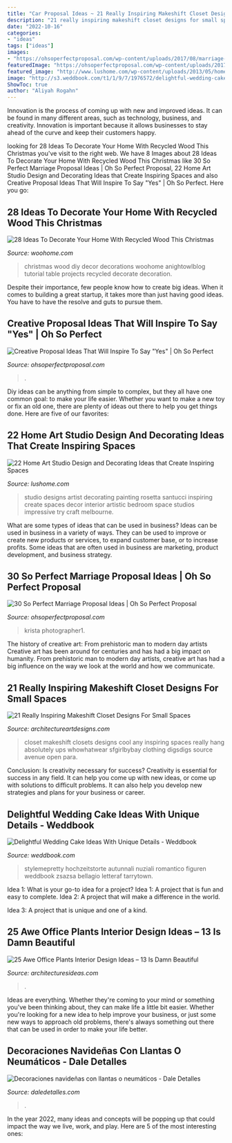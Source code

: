 ```yaml
---
title: "Car Proposal Ideas ~ 21 Really Inspiring Makeshift Closet Designs For Small Spaces"
description: "21 really inspiring makeshift closet designs for small spaces"
date: "2022-10-16"
categories:
- "ideas"
tags: ["ideas"]
images:
- "https://ohsoperfectproposal.com/wp-content/uploads/2017/08/marriage-proposal-man-woman-engaged-kiss-romantic-krista_legg.jpg"
featuredImage: "https://ohsoperfectproposal.com/wp-content/uploads/2017/08/marriage-proposal-man-woman-engaged-kiss-romantic-krista_legg.jpg"
featured_image: "http://www.lushome.com/wp-content/uploads/2013/05/home-art-studio-ideas-design-decor-13.jpg"
image: "http://s3.weddbook.com/t1/1/9/7/1976572/delightful-wedding-cake-ideas-with-unique-details.jpg"
ShowToc: true
author: "Aliyah Rogahn"
---
```



Innovation is the process of coming up with new and improved ideas. It can be found in many different areas, such as technology, business, and creativity. Innovation is important because it allows businesses to stay ahead of the curve and keep their customers happy.

	

		
looking for 28 Ideas To Decorate Your Home With Recycled Wood This Christmas you've visit to the right web. We have 8 Images about 28 Ideas To Decorate Your Home With Recycled Wood This Christmas like 30 So Perfect Marriage Proposal Ideas | Oh So Perfect Proposal, 22 Home Art Studio Design and Decorating Ideas that Create Inspiring Spaces and also Creative Proposal Ideas That Will Inspire To Say &quot;Yes&quot; | Oh So Perfect. Here you go:
		
    
## 28 Ideas To Decorate Your Home With Recycled Wood This Christmas

<img loading=lazy src="http://www.woohome.com/wp-content/uploads/2015/12/Christmas-Decor-with-Wood-WooHome-28.jpg" onerror="this.onerror=null;this.src='https://tse4.mm.bing.net/th?id=OIP.NPpcTTLgr5XtO4qlGhRNXAHaLL&amp;pid=15.1';" alt="28 Ideas To Decorate Your Home With Recycled Wood This Christmas">

_Source: woohome.com_

>christmas wood diy decor decorations woohome anightowlblog tutorial table projects recycled decorate decoration. 

	

Despite their importance, few people know how to create big ideas. When it comes to building a great startup, it takes more than just having good ideas. You have to have the resolve and guts to pursue them.

    
## Creative Proposal Ideas That Will Inspire To Say &quot;Yes&quot; | Oh So Perfect

<img loading=lazy src="http://ohsoperfectproposal.com/wp-content/uploads/2017/10/creative-proposal-ideas-cupcake-taste-surprise-lynxplanner-via-instagram.jpg" onerror="this.onerror=null;this.src='https://tse1.mm.bing.net/th?id=OIP.EDe5Brm2adIiryuoW0OZbQHaLG&amp;pid=15.1';" alt="Creative Proposal Ideas That Will Inspire To Say &quot;Yes&quot; | Oh So Perfect">

_Source: ohsoperfectproposal.com_

>. 

	

Diy ideas can be anything from simple to complex, but they all have one common goal: to make your life easier. Whether you want to make a new toy or fix an old one, there are plenty of ideas out there to help you get things done. Here are five of our favorites: 

    
## 22 Home Art Studio Design And Decorating Ideas That Create Inspiring Spaces

<img loading=lazy src="http://www.lushome.com/wp-content/uploads/2013/05/home-art-studio-ideas-design-decor-13.jpg" onerror="this.onerror=null;this.src='https://tse4.mm.bing.net/th?id=OIP.uy_2wqem57DAE9P9bVcWqQHaKO&amp;pid=15.1';" alt="22 Home Art Studio Design and Decorating Ideas that Create Inspiring Spaces">

_Source: lushome.com_

>studio designs artist decorating painting rosetta santucci inspiring create spaces decor interior artistic bedroom space studios impressive try craft melbourne. 

	

What are some types of ideas that can be used in business?
Ideas can be used in business in a variety of ways. They can be used to improve or create new products or services, to expand customer base, or to increase profits. Some ideas that are often used in business are marketing, product development, and business strategy.

    
## 30 So Perfect Marriage Proposal Ideas | Oh So Perfect Proposal

<img loading=lazy src="https://ohsoperfectproposal.com/wp-content/uploads/2017/08/marriage-proposal-man-woman-engaged-kiss-romantic-krista_legg.jpg" onerror="this.onerror=null;this.src='https://tse4.mm.bing.net/th?id=OIP.Nu79kz7Fa5y3esRJPJa7fAHaLG&amp;pid=15.1';" alt="30 So Perfect Marriage Proposal Ideas | Oh So Perfect Proposal">

_Source: ohsoperfectproposal.com_

>krista photographer1. 

	

The history of creative art: From prehistoric man to modern day artists
Creative art has been around for centuries and has had a big impact on humanity. From prehistoric man to modern day artists, creative art has had a big influence on the way we look at the world and how we communicate.

    
## 21 Really Inspiring Makeshift Closet Designs For Small Spaces

<img loading=lazy src="https://www.architectureartdesigns.com/wp-content/uploads/2016/05/15-35-630x834.jpg" onerror="this.onerror=null;this.src='https://tse2.mm.bing.net/th?id=OIP.pTep3Ik42SL-F0p5-059uAHaJz&amp;pid=15.1';" alt="21 Really Inspiring Makeshift Closet Designs For Small Spaces">

_Source: architectureartdesigns.com_

>closet makeshift closets designs cool any inspiring spaces really hang absolutely ups whowhatwear sfgirlbybay clothing digsdigs source avenue open para. 

	

Conclusion: Is creativity necessary for success?
Creativity is essential for success in any field. It can help you come up with new ideas, or come up with solutions to difficult problems. It can also help you develop new strategies and plans for your business or career.

    
## Delightful Wedding Cake Ideas With Unique Details - Weddbook

<img loading=lazy src="http://s3.weddbook.com/t1/1/9/7/1976572/delightful-wedding-cake-ideas-with-unique-details.jpg" onerror="this.onerror=null;this.src='https://tse1.mm.bing.net/th?id=OIP.nRalYs2snXPIxY4y_MiPKgHaLH&amp;pid=15.1';" alt="Delightful Wedding Cake Ideas With Unique Details - Weddbook">

_Source: weddbook.com_

>stylemepretty hochzeitstorte autunnali nuziali romantico figuren weddbook zsazsa bellagio letteraf tarrytown. 

	

Idea 1: What is your go-to idea for a project?
Idea 1: A project that is fun and easy to complete.
Idea 2: A project that will make a difference in the world.

Idea 3: A project that is unique and one of a kind.

    
## 25 Awe Office Plants Interior Design Ideas – 13 Is Damn Beautiful

<img loading=lazy src="https://architecturesideas.com/wp-content/uploads/2017/09/24-1.jpg" onerror="this.onerror=null;this.src='https://tse3.mm.bing.net/th?id=OIP.HzJmVcVBXhO2r5_aFK_C4QHaEa&amp;pid=15.1';" alt="25 Awe Office Plants Interior Design Ideas – 13 Is Damn Beautiful">

_Source: architecturesideas.com_

>. 

	

Ideas are everything. Whether they're coming to your mind or something you've been thinking about, they can make life a little bit easier. Whether you're looking for a new idea to help improve your business, or just some new ways to approach old problems, there's always something out there that can be used in order to make your life better.

    
## Decoraciones Navideñas Con Llantas O Neumáticos - Dale Detalles

<img loading=lazy src="https://i1.wp.com/www.daledetalles.com/wp-content/uploads/2016/12/navidad-con-llantas2.jpg?resize=551%2C999" onerror="this.onerror=null;this.src='https://tse1.mm.bing.net/th?id=OIP.9kakwYS22E5mEjezDdH7jwHaNb&amp;pid=15.1';" alt="Decoraciones navideñas con llantas o neumáticos - Dale Detalles">

_Source: daledetalles.com_

>. 

	

In the year 2022, many ideas and concepts will be popping up that could impact the way we live, work, and play. Here are 5 of the most interesting ones:


